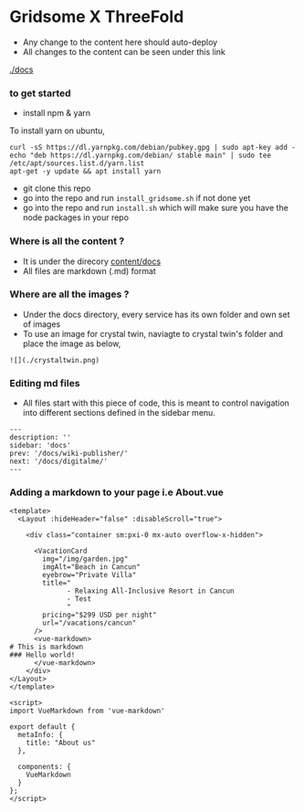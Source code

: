 # Gridsome X ThreeFold

- Any change to the content here should auto-deploy
- All changes to the content can be seen under this link

[./docs](./docs)


### to get started

- install npm & yarn

To install yarn on ubuntu,

```
curl -sS https://dl.yarnpkg.com/debian/pubkey.gpg | sudo apt-key add -
echo "deb https://dl.yarnpkg.com/debian/ stable main" | sudo tee /etc/apt/sources.list.d/yarn.list
apt-get -y update && apt install yarn
```
- git clone this repo
- go into the repo and run ```install_gridsome.sh``` if not done yet
- go into the repo and run ```install.sh``` which will make sure you have the node packages in your repo

### Where is all the content ?

- It is under the direcory [content/docs](content/docs)
- All files are markdown (.md) format

### Where are all the images ?

- Under the docs directory, every service has its own folder and own set of images
- To use an image for crystal twin, naviagte to crystal twin's folder and place the image as below,

```
![](./crystaltwin.png)

```
### Editing md files

- All files start with this piece of code, this is meant to control navigation into different sections defined in the sidebar menu.
```
---
description: ''
sidebar: 'docs'
prev: '/docs/wiki-publisher/'
next: '/docs/digitalme/'
---
```

### Adding a markdown to your page i.e About.vue

```
<template>
  <Layout :hideHeader="false" :disableScroll="true">

    <div class="container sm:pxi-0 mx-auto overflow-x-hidden">

      <VacationCard
        img="/img/garden.jpg"
        imgAlt="Beach in Cancun"
        eyebrow="Private Villa"
        title="
              - Relaxing All-Inclusive Resort in Cancun
              - Test
              "
        pricing="$299 USD per night"
        url="/vacations/cancun"
      />
      <vue-markdown>
# This is markdown
### Hello world!
      </vue-markdown>
    </div>
</Layout>
</template>

<script>
import VueMarkdown from 'vue-markdown'

export default {
  metaInfo: {
    title: "About us"
  },

  components: {
    VueMarkdown
  }
};
</script>
```